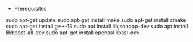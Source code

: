 * Prerequisites

sudo apt-get update
sudo apt-get install make
sudo apt-get install cmake
sudo apt-get install g++-13
sudo apt install libjsoncpp-dev
sudo apt install libboost-all-dev
sudo apt-get install openssl libssl-dev

